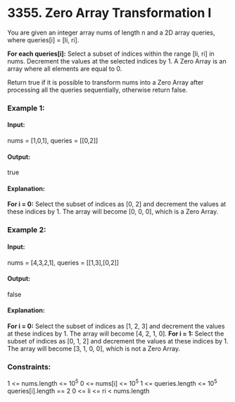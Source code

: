 # 3355. Zero Array Transformation I
You are given an integer array nums of length n and a 2D array queries, where queries[i] = [li, ri].

**For each queries[i]:**
Select a subset of indices within the range [li, ri] in nums.
Decrement the values at the selected indices by 1.
A Zero Array is an array where all elements are equal to 0.

Return true if it is possible to transform nums into a Zero Array after processing all the queries sequentially, otherwise return false.

### Example 1:
#### Input:
nums = [1,0,1], queries = [[0,2]]
#### Output: 
true
#### Explanation:
**For i = 0:**
Select the subset of indices as [0, 2] and decrement the values at these indices by 1.
The array will become [0, 0, 0], which is a Zero Array.

### Example 2:
#### Input:
nums = [4,3,2,1], queries = [[1,3],[0,2]]
#### Output:
false
#### Explanation:
**For i = 0:**
Select the subset of indices as [1, 2, 3] and decrement the values at these indices by 1.
The array will become [4, 2, 1, 0].
**For i = 1:**
Select the subset of indices as [0, 1, 2] and decrement the values at these indices by 1.
The array will become [3, 1, 0, 0], which is not a Zero Array.
 
### Constraints:
1 <= nums.length <= $`10^5`$
0 <= nums[i] <= $`10^5`$
1 <= queries.length <= $`10^5`$
queries[i].length == 2
0 <= li <= ri < nums.length

